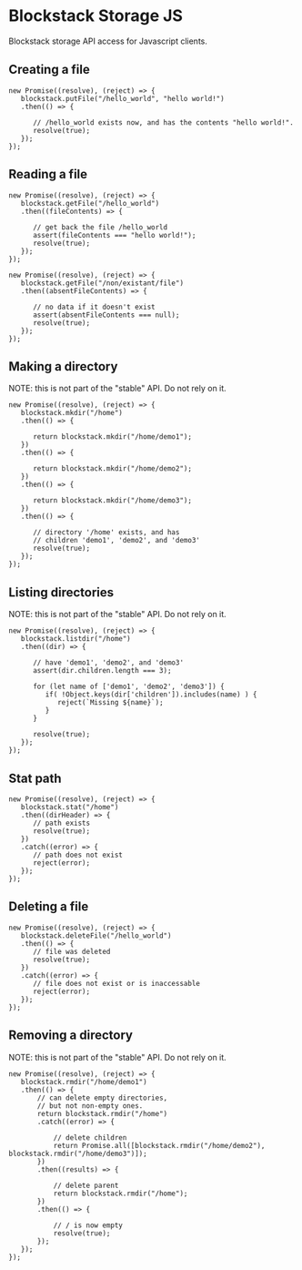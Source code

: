 # Blockstack Storage JS

Blockstack storage API access for Javascript clients.

## Creating a file

```
new Promise((resolve), (reject) => {
   blockstack.putFile("/hello_world", "hello world!")
   .then(() => {

      // /hello_world exists now, and has the contents "hello world!".
      resolve(true);
   });
});
```

## Reading a file

```
new Promise((resolve), (reject) => {
   blockstack.getFile("/hello_world")
   .then((fileContents) => {

      // get back the file /hello_world
      assert(fileContents === "hello world!");
      resolve(true);
   });
});
```

```
new Promise((resolve), (reject) => {
   blockstack.getFile("/non/existant/file")
   .then((absentFileContents) => {

      // no data if it doesn't exist
      assert(absentFileContents === null);
      resolve(true);
   });
});
```

## Making a directory

NOTE: this is not part of the "stable" API.  Do not rely on it.

```
new Promise((resolve), (reject) => {
   blockstack.mkdir("/home")
   .then(() => {
    
      return blockstack.mkdir("/home/demo1");
   })
   .then(() => {

      return blockstack.mkdir("/home/demo2");
   })
   .then(() => {
      
      return blockstack.mkdir("/home/demo3");
   })
   .then(() => {
      
      // directory '/home' exists, and has
      // children 'demo1', 'demo2', and 'demo3'
      resolve(true);
   });
});
```

## Listing directories

NOTE: this is not part of the "stable" API.  Do not rely on it.

```
new Promise((resolve), (reject) => {
   blockstack.listdir("/home")
   .then((dir) => {

      // have 'demo1', 'demo2', and 'demo3'
      assert(dir.children.length === 3);
      
      for (let name of ['demo1', 'demo2', 'demo3']) {
         if( !Object.keys(dir['children']).includes(name) ) {
            reject(`Missing ${name}`);
         }
      }

      resolve(true);
   });
});
```

## Stat path

```
new Promise((resolve), (reject) => {
   blockstack.stat("/home")
   .then((dirHeader) => {
      // path exists
      resolve(true);
   })
   .catch((error) => {
      // path does not exist
      reject(error);
   });
});
```

## Deleting a file

```
new Promise((resolve), (reject) => {
   blockstack.deleteFile("/hello_world")
   .then(() => {
      // file was deleted
      resolve(true);
   })
   .catch((error) => {
      // file does not exist or is inaccessable
      reject(error);
   });
});
```


## Removing a directory

NOTE: this is not part of the "stable" API.  Do not rely on it.

```
new Promise((resolve), (reject) => {
   blockstack.rmdir("/home/demo1")
   .then(() => {
       // can delete empty directories,
       // but not non-empty ones.
       return blockstack.rmdir("/home")
       .catch((error) => {

           // delete children 
           return Promise.all([blockstack.rmdir("/home/demo2"), blockstack.rmdir("/home/demo3")]);
       })
       .then((results) => {

           // delete parent 
           return blockstack.rmdir("/home");
       })
       .then(() => {

           // / is now empty 
           resolve(true);
       });
   });
});
```

